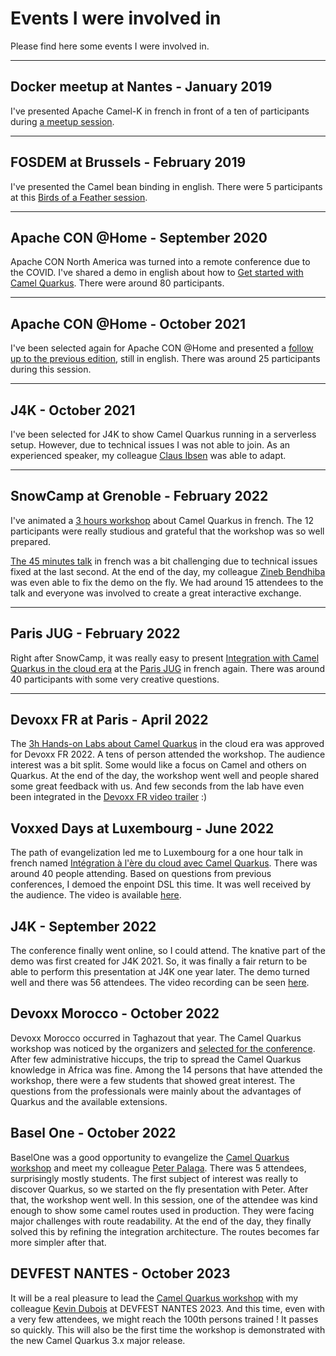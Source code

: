 # Events I were involved in

Please find here some events I were involved in.

---
## Docker meetup at Nantes - January 2019

I've presented Apache Camel-K in french in front of a ten of participants during [a meetup session](https://www.meetup.com/Docker-Nantes/events/257922731/).

---
## FOSDEM at Brussels - February 2019

I've presented the Camel bean binding in english. There were 5 participants at this [Birds of a Feather session](https://archive.fosdem.org/2019/schedule/event/bof_apache_camel/).

---
## Apache CON @Home - September 2020

Apache CON North America was turned into a remote conference due to the COVID.
I've shared a demo in english about how to [Get started with Camel Quarkus](https://youtu.be/POWsZnGhVHM?t=25).
There were around 80 participants.

---
## Apache CON @Home - October 2021

I've been selected again for Apache CON @Home and presented a [follow up to the previous edition](https://youtu.be/tn3cdZM8SrI?list=PLU2OcwpQkYCxLmjKtI-SD4ZOgBmoeuXNu&t=21), still in english.
There was around 25 participants during this session.

---
## J4K - October 2021

I've been selected for J4K to show Camel Quarkus running in a serverless setup.
However, due to technical issues I was not able to join.
As an experienced speaker, my colleague [Claus Ibsen](https://github.com/davsclaus) was able to adapt.

---
## SnowCamp at Grenoble - February 2022

I've animated a [3 hours workshop](https://snowcamp2022.sched.com/event/qHQ9/workshop-sur-lintegration-a-lere-du-cloud-avec-camel-quarkus) about Camel Quarkus in french.
The 12 participants were really studious and grateful that the workshop was so well prepared.

[The 45 minutes talk](https://snowcamp2022.sched.com/event/qHQy/integration-a-lere-du-cloud-avec-camel-quarkus) in french was a bit challenging due to technical issues fixed at the last second.
At the end of the day, my colleague [Zineb Bendhiba](https://github.com/zbendhiba) was even able to fix the demo on the fly.
We had around 15 attendees to the talk and everyone was involved to create a great interactive exchange.

---
## Paris JUG - February 2022

Right after SnowCamp, it was really easy to present [Integration with Camel Quarkus in the cloud era](https://youtu.be/LAFUKrSSa9A?t=5) at the [Paris JUG](https://www.parisjug.org/events/2022/02-08-cloud-camel-quarkus/) in french again.
There was around 40 participants with some very creative questions.

---
## Devoxx FR at Paris - April 2022

The [3h Hands-on Labs about Camel Quarkus](https://cfp.devoxx.fr/2022/talk/NOF-9542/Integration_a_l'ere_du_cloud_avec_Camel_Quarkus) in the cloud era was approved for Devoxx FR 2022.
A tens of person attended the workshop. The audience interest was a bit split. Some would like a focus on Camel and others on Quarkus.
At the end of the day, the workshop went well and people shared some great feedback with us.
And few seconds from the lab have even been integrated in the [Devoxx FR video trailer](https://youtu.be/a0tFfx1VnQM?t=31) :)

## Voxxed Days at Luxembourg - June 2022

The path of evangelization led me to Luxembourg for a one hour talk in french named [Intégration à l'ère du cloud avec Camel Quarkus](https://cfp-voxxed-lux.yajug.org/2022/talk/HKL-0341/Integration_a_l'ere_du_cloud_avec_Camel_Quarkus). There was around 40 people attending. Based on questions from previous conferences, I demoed the enpoint DSL this time. It was well received by the audience.
The video is available [here](https://www.youtube.com/watch?v=taCIEEQCjeM).

## J4K - September 2022
The conference finally went online, so I could attend. The knative part of the demo was first created for J4K 2021.
So, it was finally a fair return to be able to perform this presentation at J4K one year later.
The demo turned well and there was 56 attendees.
The video recording can be seen [here](https://www.youtube.com/watch?v=ISf7mmU09z8).

## Devoxx Morocco - October 2022
Devoxx Morocco occurred in Taghazout that year. The Camel Quarkus workshop was noticed by the organizers and [selected for the conference](https://devoxx.ma/edition-2022/).
After few administrative hiccups, the trip to spread the Camel Quarkus knowledge in Africa was fine.
Among the 14 persons that have attended the workshop, there were a few students that showed great interest.
The questions from the professionals were mainly about the advantages of Quarkus and the available extensions. 

## Basel One - October 2022
BaselOne was a good opportunity to evangelize the [Camel Quarkus workshop](https://baselone.ch/speech.html?id=08CA4481-7EBE-44BF-B88E-5FEA9519FB18) and meet my colleague [Peter Palaga](https://github.com/ppalaga).
There was 5 attendees, surprisingly mostly students.
The first subject of interest was really to discover Quarkus, so we started on the fly presentation with Peter.
After that, the workshop went well.
In this session, one of the attendee was kind enough to show some camel routes used in production.
They were facing major challenges with route readability.
At the end of the day, they finally solved this by refining the integration architecture.
The routes becomes far more simpler after that.

## DEVFEST NANTES - October 2023
It will be a real pleasure to lead the [Camel Quarkus workshop](https://devfest2023.gdgnantes.com/en/sessions/workshop_sur_l_integration_a_l_ere_du_cloud_avec_camel_quarkus/) with my colleague [Kevin Dubois](https://www.kevindubois.com/) at DEVFEST NANTES 2023.
And this time, even with a very few attendees, we might reach the 100th persons trained ! It passes so quickly.
This will also be the first time the workshop is demonstrated with the new Camel Quarkus 3.x major release.
